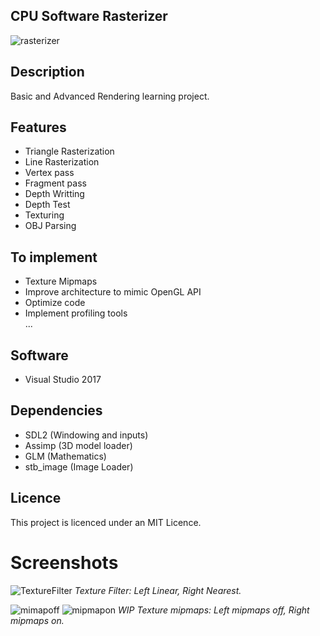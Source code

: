 ## CPU Software Rasterizer
![rasterizer](https://github.com/maxbrundev/Rasterizer/assets/32653095/0c8099a7-6bdf-48cd-a0fb-d07e6d025843)

## Description
Basic and Advanced Rendering learning project.

## Features
- Triangle Rasterization
- Line Rasterization
- Vertex pass
- Fragment pass
- Depth Writting
- Depth Test
- Texturing
- OBJ Parsing

## To implement
- Texture Mipmaps
- Improve architecture to mimic OpenGL API
- Optimize code
- Implement profiling tools  
...

## Software
- Visual Studio 2017

## Dependencies
- SDL2 (Windowing and inputs)
- Assimp (3D model loader)
- GLM (Mathematics)
- stb_image (Image Loader)

## Licence
This project is licenced under an MIT Licence.

# Screenshots
![TextureFilter](https://github.com/maxbrundev/Rasterizer/assets/32653095/b9a5a633-657d-4205-8575-53fdfb76b4b3)
*Texture Filter: Left Linear, Right Nearest.*

![mimapoff](https://github.com/maxbrundev/Rasterizer/assets/32653095/4110ee74-1f90-492d-bc4a-c98fcbeafa58) ![mipmapon](https://github.com/maxbrundev/Rasterizer/assets/32653095/4f075d55-ae92-4060-b5e6-8686088ee709)
*WIP Texture mipmaps: Left mipmaps off, Right mipmaps on.*
